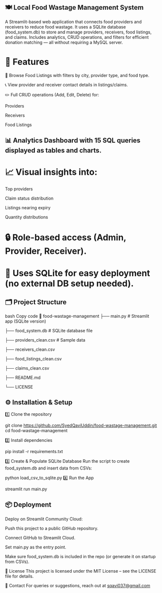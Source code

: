 ## 🍽️ Local Food Wastage Management System
A Streamlit-based web application that connects food providers and receivers to reduce food wastage.
It uses a SQLite database (food_system.db) to store and manage providers, receivers, food listings, and claims.
Includes analytics, CRUD operations, and filters for efficient donation matching — all without requiring a MySQL server.

# 🚀 Features
📌 Browse Food Listings with filters by city, provider type, and food type.

📞 View provider and receiver contact details in listings/claims.

✏️ Full CRUD operations (Add, Edit, Delete) for:

Providers

Receivers

Food Listings

## 📊 Analytics Dashboard with 15 SQL queries displayed as tables and charts.

# 📈 Visual insights into:

Top providers

Claim status distribution

Listings nearing expiry

Quantity distributions

# 🔒 Role-based access (Admin, Provider, Receiver).

# 💾 Uses SQLite for easy deployment (no external DB setup needed).

## 🗂️ Project Structure
bash
Copy code
📁 food-wastage-management
├── main.py                 # Streamlit app (SQLite version)

├── food_system.db          # SQLite database file

├── providers_clean.csv     # Sample data

├── receivers_clean.csv

├── food_listings_clean.csv

├── claims_clean.csv

├── README.md

└── LICENSE

## ⚙️ Installation & Setup

1️⃣ Clone the repository

git clone https://github.com/SyedQaviUddin/food-wastage-management.git
cd food-wastage-management

2️⃣ Install dependencies

pip install -r requirements.txt

3️⃣ Create & Populate SQLite Database
Run the script to create food_system.db and insert data from CSVs:

python load_csv_to_sqlite.py
4️⃣ Run the App

streamlit run main.py
## 📦 Deployment
Deploy on Streamlit Community Cloud:

Push this project to a public GitHub repository.

Connect GitHub to Streamlit Cloud.

Set main.py as the entry point.

Make sure food_system.db is included in the repo (or generate it on startup from CSVs).

📜 License
This project is licensed under the MIT License – see the LICENSE file for details.

📧 Contact
For queries or suggestions, reach out at sqavi037@gmail.com
